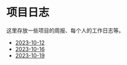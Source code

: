 # 项目日志
这里存放一些项目的周报、每个人的工作日志等。

+ [2023-10-12](./20231012.md)
+ [2023-10-16](./20231016.md)
+ [2023-10-19](./20231019.md)